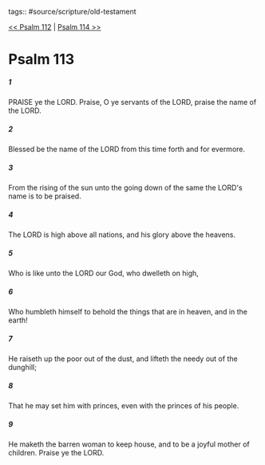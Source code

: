tags:: #source/scripture/old-testament

[<< Psalm 112](source/scripture/old-testament/19_Psalms/Psalm_112.md) | [Psalm 114 >>](source/scripture/old-testament/19_Psalms/Psalm_114.md)

# Psalm 113

##### 1

PRAISE ye the LORD. Praise, O ye servants of the LORD, praise the name of the LORD.

##### 2

Blessed be the name of the LORD from this time forth and for evermore.

##### 3

From the rising of the sun unto the going down of the same the LORD's name is to be praised.

##### 4

The LORD is high above all nations, and his glory above the heavens.

##### 5

Who is like unto the LORD our God, who dwelleth on high,

##### 6

Who humbleth himself to behold the things that are in heaven, and in the earth!

##### 7

He raiseth up the poor out of the dust, and lifteth the needy out of the dunghill;

##### 8

That he may set him with princes, even with the princes of his people.

##### 9

He maketh the barren woman to keep house, and to be a joyful mother of children. Praise ye the LORD.
